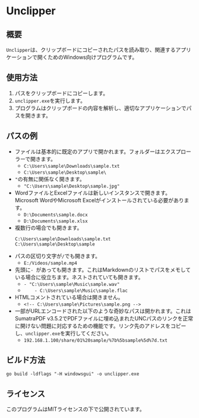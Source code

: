 # Unclipper

## 概要
`Unclipper`は、クリップボードにコピーされたパスを読み取り、関連するアプリケーションで開くためのWindows向けプログラムです。

## 使用方法
1. パスをクリップボードにコピーします。
1. `unclipper.exe`を実行します。
1. プログラムはクリップボードの内容を解析し、適切なアプリケーションでパスを開きます。

## パスの例
- ファイルは基本的に既定のアプリで開かれます。フォルダーはエクスプローラーで開きます。
    - `C:\Users\sample\Downloads\sample.txt`
    - `C:\Users\sample\Desktop\sample\`
- `"`の有無に関係なく開きます。
    - `"C:\Users\sample\Desktop\sample.jpg"`
- WordファイルとExcelファイルは新しいインスタンスで開きます。Microsoft WordやMicrosoft Excelがインストールされている必要があります。
    - `D:\Documents\sample.docx`
    - `D:\Documents\sample.xlsx`
- 複数行の場合でも開きます。
    ```
    C:\Users\sample\Downloads\sample.txt
    C:\Users\sample\Desktop\sample
    ```
- パスの区切り文字が`/`でも開きます。
    - `E:/Videos/sample.mp4`
- 先頭に`- `があっても開きます。これはMarkdownのリストでパスをメモしている場合に役立ちます。ネストされていても開きます。
    - `- "C:\Users\sample\Music\sample.wav"`
    - `    - C:\Users\sample\Music\sample.flac`
- HTMLコメントされている場合は開きません。
    - `<!-- C:\Users\sample\Pictures\sample.png -->`
- 一部がURLエンコードされた以下のような奇妙なパスは開かれます。これはSumatraPDF v3.5.2でPDFファイルに埋め込まれたUNCパスのリンクを正常に開けない問題に対応するための機能です。リンク先のアドレスをコピーし、`unclipper.exe`を実行してください。
    - `192.168.1.100/share/01%20sample/%7b%5bsample%5d%7d.txt`

## ビルド方法
`go build -ldflags "-H windowsgui" -o unclipper.exe`

## ライセンス
このプログラムはMITライセンスの下で公開されています。

